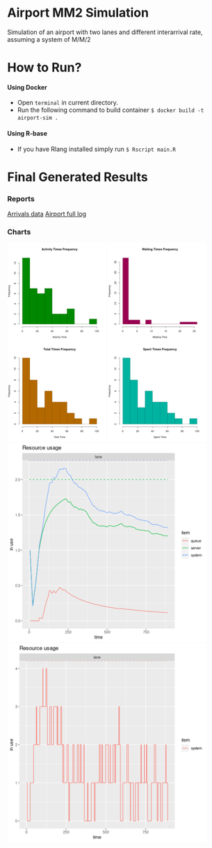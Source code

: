 # Airport MM2 Simulation

Simulation of an airport with two lanes and different interarrival rate, assuming a system of M/M/2

# How to Run?

#### Using Docker

- Open `terminal` in current directory.
- Run the following command to build container
  `$ docker build -t airport-sim .`

#### Using R-base

- If you have Rlang installed simply run
  `$ Rscript main.R`

# Final Generated Results

### Reports

[Arrivals data](assets/arrivals.csv)
[Airport full log](assets/logs.csv)

### Charts

<p align="left">
   <img src="assets/activity_time.png" width="45%"/>
   <img src="assets/waiting_time.png" width="45%"/>
   <img src="assets/total_time.png" width="45%"/>
   <img src="assets/time_spent.png" width="45%"/>
   <img src="assets/mon.png" width="90.8%"/>
   <img src="assets/res_usage.png" width="90.8%"/>
</p>
